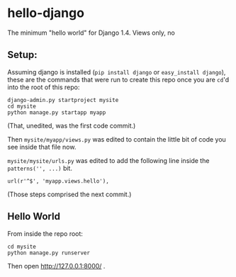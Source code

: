 hello-django
============

The minimum "hello world" for Django 1.4. Views only, no 

## Setup:

Assuming django is installed (`pip install django` or `easy_install django`),
these are the commands that were run to create this repo once you are `cd`'d
into the root of this repo:

    django-admin.py startproject mysite
    cd mysite
    python manage.py startapp myapp

(That, unedited, was the first code commit.)

Then `mysite/myapp/views.py` was edited to contain the little bit of code
you see inside that file now.

`mysite/mysite/urls.py` was edited to add the following line inside the
`patterns('', ...)`  bit.

    url(r'^$', 'myapp.views.hello'),

(Those steps comprised the next commit.)

## Hello World

From inside the repo root:

    cd mysite
    python manage.py runserver

Then open http://127.0.0.1:8000/ .
